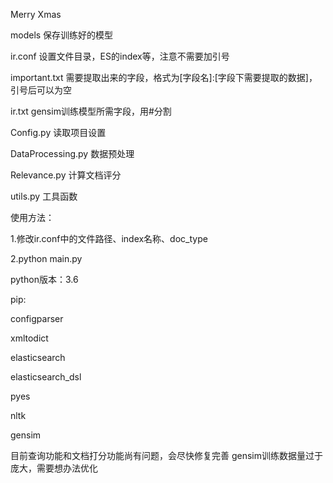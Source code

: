 Merry Xmas

models 保存训练好的模型

ir.conf 设置文件目录，ES的index等，注意不需要加引号

important.txt 需要提取出来的字段，格式为[字段名]:[字段下需要提取的数据]，引号后可以为空

ir.txt gensim训练模型所需字段，用#分割


Config.py 读取项目设置

DataProcessing.py 数据预处理

Relevance.py 计算文档评分

utils.py 工具函数


使用方法：

1.修改ir.conf中的文件路径、index名称、doc_type

2.python main.py

python版本：3.6

pip:

configparser

xmltodict

elasticsearch

elasticsearch_dsl

pyes

nltk

gensim

目前查询功能和文档打分功能尚有问题，会尽快修复完善
gensim训练数据量过于庞大，需要想办法优化

